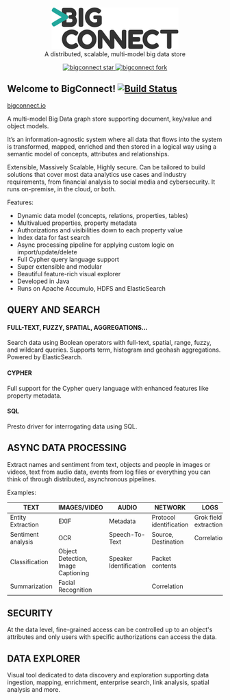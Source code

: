 <p align="center">
  <img src="docs/logo.png"/>
  <br>A distributed, scalable, multi-model big data store<br>
</p>
<p align="center">
  <a href="http://githubbadges.com/star.svg?user=bigconnect&repo=bigconnect&style=default">
    <img src="http://githubbadges.com/star.svg?user=bigconnect&repo=bigconnect&style=default" alt="bigconnect star"/>
  </a>
  <a href="http://githubbadges.com/fork.svg?user=bigconnect&repo=bigconnect&style=default">
    <img src="http://githubbadges.com/fork.svg?user=bigconnect&repo=bigconnect&style=default" alt="bigconnect fork"/>
  </a>
  <br>
</p>

Welcome to BigConnect! [![Build Status](https://travis-ci.com/bigconnect/bigconnect.svg?branch=master)](https://travis-ci.com/bigconnect/bigconnect)
----------------------
[bigconnect.io](https://bigconnect.io)

A multi-model Big Data graph store supporting document, key/value and object models.

It’s an information-agnostic system where all data that flows into the system is transformed, mapped, enriched and then stored in a logical way using a semantic model of concepts, attributes and relationships. 

Extensible, Massively Scalable, Highly secure. Can be tailored to build solutions that cover most data analytics use cases and industry requirements, from financial analysis to social media and cybersecurity. It runs on-premise, in the cloud, or both.

Features:

* Dynamic data model (concepts, relations, properties, tables)
* Multivalued properties, property metadata
* Authorizations and visibilities down to each property value
* Index data for fast search
* Async processing pipeline for applying custom logic on import/update/delete
* Full Cypher query language support
* Super extensible and modular
* Beautiful feature-rich visual explorer
* Developed in Java
* Runs on Apache Accumulo, HDFS and ElasticSearch

## QUERY AND SEARCH
#### FULL-TEXT, FUZZY, SPATIAL, AGGREGATIONS...
Search data using Boolean operators with full-text, spatial, range, fuzzy, and wildcard queries. Supports term, histogram and geohash aggregations. Powered by ElasticSearch.

#### CYPHER
Full support for the Cypher query language with enhanced features like property metadata.

#### SQL
Presto driver for interrogating data using SQL.

## ASYNC DATA PROCESSING
Extract names and sentiment from text, objects and people in images or videos, text from audio data, events from log files or everything you can think of through distributed, asynchronous pipelines.

Examples: 
<table>
<thead>
<th>TEXT</th>
<th>IMAGES/VIDEO</th>
<th>AUDIO</th>
<th>NETWORK</th>
<th>LOGS</th>
<th>CUSTOM</th>
</thead>
<tbody>
<tr>
<td>Entity Extraction</td>
<td>EXIF</td>
<td>Metadata</td>
<td>Protocol identification</td>
<td>Grok field extraction</td>
<td rowspan="4">Build your plugin using any programming language</td>
</tr>
<tr>
<td>Sentiment analysis</td>
<td>OCR</td>
<td>Speech-To-Text</td>
<td>Source, Destination</td>
<td>Correlation</td>
</tr>
<tr>
<td>Classification</td>
<td>Object Detection, Image Captioning</td>
<td>Speaker Identification</td>
<td>Packet contents</td>
<td></td>
</tr>
<tr>
<td>Summarization</td>
<td>Facial Recognition</td>
<td></td>
<td>Correlation</td>
<td></td>
</tr>
</tbody>
</table>

## SECURITY
At the data level, fine-grained access can be controlled up to an object's attributes and only users with specific authorizations can access the data.

## DATA EXPLORER

Visual tool dedicated to data discovery and exploration supporting data ingestion, mapping, enrichment, enterprise search, link analysis, spatial analysis and more. 
